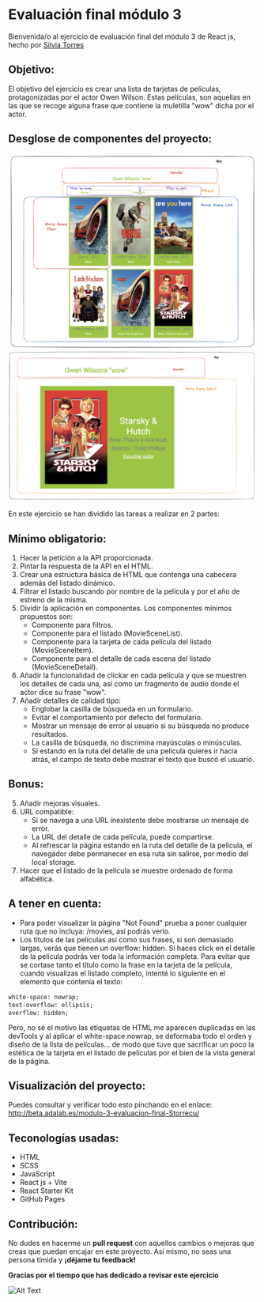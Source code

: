 

# Evaluación final módulo 3 
Bienvenida/o al ejercicio de evaluación final del módulo 3 de React js, hecho por [Silvia Torres](https://www.github.com/Storrecu)

## Objetivo:
El objetivo del ejercicio es crear una lista de tarjetas de películas, protagonizadas por el actor Owen Wilson. 
Estas películas, son aquellas en las que se recoge alguna frase que contiene la muletilla "wow" dicha por el actor.

## Desglose de componentes del proyecto: 
![desglose de componentes de la página principal del proyecto](./src/images/Project.png)
![desglose de componentes de la página del detalle de la película](./src/images/Project-preview-movie-detail.png)

En este ejercicio se han dividido las tareas a realizar en 2 partes:

## Mínimo obligatorio: 

1. Hacer la petición a la API proporcionada.
2. Pintar la respuesta de la API en el HTML.
3. Crear una estructura básica de HTML que contenga una cabecera además del listado dinámico. 
4. Filtrar el listado buscando por nombre de la película y por el año de estreno de la misma.
5. Dividir la aplicación en componentes. Los componentes mínimos propuestos son: 
    - Componente para filtros.
    - Componente para el listado (MovieSceneList).
    - Componente para la tarjeta de cada película del listado (MovieSceneItem).
    - Componente para el detalle de cada escena del listado (MovieSceneDetail).
6. Añadir la funcionalidad de clickar en cada película y que se muestren los detalles de cada una, así como un fragmento de audio donde el actor dice su frase "wow". 
7. Añadir detalles de calidad tipo: 
    - Englobar la casilla de búsqueda en un formulario.
    - Evitar el comportamiento por defecto del formulario.
    - Mostrar un mensaje de error al usuario si su búsqueda no produce resultados.
    - La casilla de búsqueda, no discrimina mayúsculas o minúsculas.
    - Si estando en la ruta del detalle de una película quieres ir hacia atrás, el campo de texto debe mostrar el texto que buscó el usuario.


## Bonus:

5. Añadir mejoras visuales.
6. URL compatible: 
    - Si se navega a una URL inexistente debe mostrarse un mensaje de error.
    - La URL del detalle de cada película, puede compartirse.
    - Al refrescar la página estando en la ruta del detalle de la película, el navegador debe permanecer en esa ruta sin salirse, por medio del local storage.
7. Hacer que el listado de la película se muestre ordenado de forma alfabética.

## A tener en cuenta:
- Para poder visualizar la página "Not Found" prueba a poner cualquier ruta que no incluya: /movies, así podrás verlo. 
- Los títulos de las películas así como sus frases, si son demasiado largas, verás que tienen un overflow: hidden. Si haces click en el detalle de la película podrás ver toda la información completa. 
Para evitar que se cortase tanto el título como la frase en la tarjeta de la película, cuando visualizas el listado completo, intenté lo siguiente en el elemento que contenía el texto: 
```
white-space: nowrap;
text-overflow: ellipsis;
overflow: hidden; 
```
Pero, no sé el motivo las etiquetas de HTML me aparecen duplicadas en las devTools y al aplicar el white-space:nowrap, se deformaba todo el orden y diseño de la lista de películas... de modo que tuve que sacrificar un poco la estética de la tarjeta en el listado de películas por el bien de la vista general de la página. 

## Visualización del proyecto: 
Puedes consultar y verificar todo esto pinchando en el enlace: http://beta.adalab.es/modulo-3-evaluacion-final-Storrecu/

## Teconologías usadas: 

- HTML
- SCSS
- JavaScript
- React js + Vite
- React Starter Kit
- GitHub Pages

## Contribución: 
No dudes en hacerme un **pull request** con aquellos cambios o mejoras que creas que puedan encajar en este proyecto. 
Así mismo, no seas una persona tímida y **¡déjame tu feedback!**

**Gracias por el tiempo que has dedicado a revisar este ejercicio**

![Alt Text](https://media.giphy.com/media/HDOuOwN45gktUSOd7i/giphy.gif)





